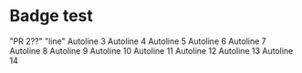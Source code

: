 # Badge test 
"PR 2??" 
"line" 
Autoline 3
Autoline 4
Autoline 5
Autoline 6
Autoline 7
Autoline 8
Autoline 9
Autoline 10
Autoline 11
Autoline 12
Autoline 13
Autoline 14
